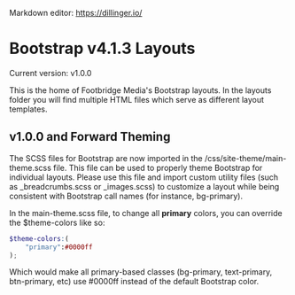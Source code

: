 Markdown editor: https://dillinger.io/

# Bootstrap v4.1.3 Layouts

Current version: v1.0.0

This is the home of Footbridge Media's Bootstrap layouts. In the layouts folder you will find multiple HTML files which serve as different layout templates. 

## v1.0.0 and Forward Theming

The SCSS files for Bootstrap are now imported in the /css/site-theme/main-theme.scss file. This file can be used to properly theme Bootstrap for individual layouts. Please use this file and import custom utility files (such as _breadcrumbs.scss or _images.scss) to customize a layout while being consistent with Bootstrap call names (for instance, bg-primary).

In the main-theme.scss file, to change all **primary** colors, you can override the $theme-colors like so:

```scss
$theme-colors:(
    "primary":#0000ff
);
```

Which would make all primary-based classes (bg-primary, text-primary, btn-primary, etc) use #0000ff instead of the default Bootstrap color.
